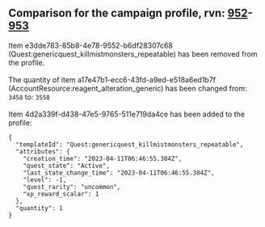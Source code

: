 ## Comparison for the campaign profile, rvn: [952](https://github.com/PRO100KatYT/FortniteProfileRevisions/tree/main/profiles/campaign/952%20campaign.json)-[953](https://github.com/PRO100KatYT/FortniteProfileRevisions/tree/main/profiles/campaign/953%20campaign.json)

Item e3dde783-85b8-4e78-9552-b6df28307c68 (Quest:genericquest_killmistmonsters_repeatable) has been removed from the profile.
<br><br>
The quantity of item a17e47b1-ecc6-43fd-a9ed-e518a6ed1b7f (AccountResource:reagent_alteration_generic) has been changed from: `3458` to: `3558`
<br><br>
Item 4d2a339f-d438-47e5-9765-511e719da4ce has been added to the profile:

```
{
  "templateId": "Quest:genericquest_killmistmonsters_repeatable",
  "attributes": {
    "creation_time": "2023-04-11T06:46:55.384Z",
    "quest_state": "Active",
    "last_state_change_time": "2023-04-11T06:46:55.384Z",
    "level": -1,
    "quest_rarity": "uncommon",
    "xp_reward_scalar": 1
  },
  "quantity": 1
}
```

<br><br>
